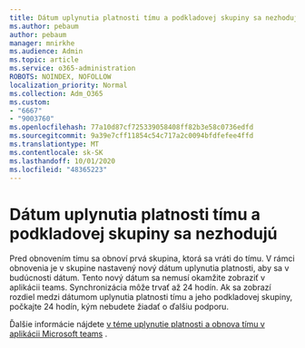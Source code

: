 ```yaml
---
title: Dátum uplynutia platnosti tímu a podkladovej skupiny sa nezhodujú
ms.author: pebaum
author: pebaum
manager: mnirkhe
ms.audience: Admin
ms.topic: article
ms.service: o365-administration
ROBOTS: NOINDEX, NOFOLLOW
localization_priority: Normal
ms.collection: Adm_O365
ms.custom:
- "6667"
- "9003760"
ms.openlocfilehash: 77a10d87cf725339058408ff82b3e58c0736edfd
ms.sourcegitcommit: 9a39e7cff11854c54c717a2c0094bfdfefee4ffd
ms.translationtype: MT
ms.contentlocale: sk-SK
ms.lasthandoff: 10/01/2020
ms.locfileid: "48365223"
---
```

# <a name="expiration-date-of-team-and-underlying-group-dont-match"></a>Dátum uplynutia platnosti tímu a podkladovej skupiny sa nezhodujú

Pred obnovením tímu sa obnoví prvá skupina, ktorá sa vráti do tímu. V rámci obnovenia je v skupine nastavený nový dátum uplynutia platnosti, aby sa v budúcnosti dátum. Tento nový dátum sa nemusí okamžite zobraziť v aplikácii teams. Synchronizácia môže trvať až 24 hodín. Ak sa zobrazí rozdiel medzi dátumom uplynutia platnosti tímu a jeho podkladovej skupiny, počkajte 24 hodín, kým nebudete žiadať o ďalšiu podporu.  

Ďalšie informácie nájdete [v téme uplynutie platnosti a obnova tímu v aplikácii Microsoft teams](https://docs.microsoft.com/microsoftteams/team-expiration-renewal)  .
